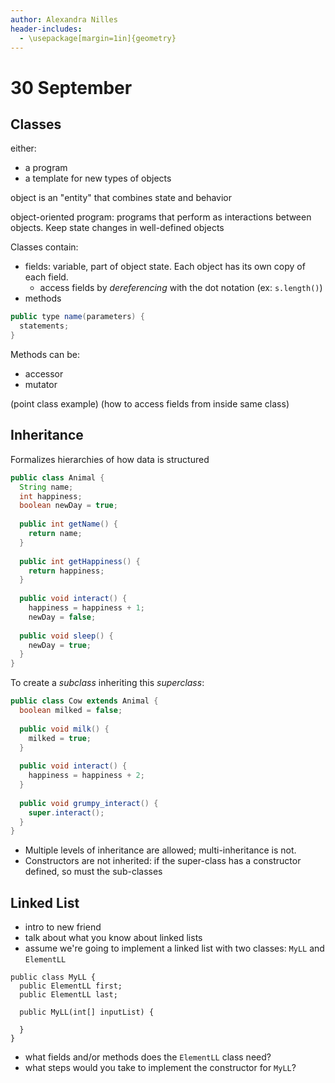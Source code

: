 ```yaml
---
author: Alexandra Nilles
header-includes:
  - \usepackage[margin=1in]{geometry}
---
```


# 30 September

## Classes

either:
 - a program
 - a template for new types of objects

object is an "entity" that combines state and behavior

object-oriented program: programs that perform as interactions between objects. Keep state changes in well-defined objects

Classes contain:
 - fields: variable, part of object state. Each object has its own copy of each field.
   - access fields by *dereferencing* with the dot notation (ex: `s.length()`)
 - methods

```java
public type name(parameters) {
  statements;
}
```

Methods can be:

- accessor
- mutator

(point class example)
(how to access fields from inside same class)

## Inheritance

Formalizes hierarchies of how data is structured

```java
public class Animal {
  String name;
  int happiness;
  boolean newDay = true;
  
  public int getName() {
    return name;
  }
  
  public int getHappiness() {
    return happiness;
  }
  
  public void interact() {
    happiness = happiness + 1;
    newDay = false;
    
  public void sleep() {
    newDay = true;
  }
}
```

To create a *subclass* inheriting this *superclass*:

```java
public class Cow extends Animal {
  boolean milked = false;
  
  public void milk() {
    milked = true;
  }
  
  public void interact() {
    happiness = happiness + 2;
  }
  
  public void grumpy_interact() {
    super.interact();
  }
}
```

- Multiple levels of inheritance are allowed; multi-inheritance is not.
- Constructors are not inherited: if the super-class has a constructor defined, so must the sub-classes


## Linked List

- intro to new friend
- talk about what you know about linked lists
- assume we're going to implement a linked list with two classes: `MyLL` and `ElementLL`

```
public class MyLL {
  public ElementLL first;
  public ElementLL last;
  
  public MyLL(int[] inputList) {
  
  }
}
```

- what fields and/or methods does the `ElementLL` class need?
- what steps would you take to implement the constructor for `MyLL`?
